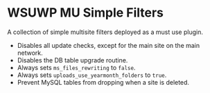# WSUWP MU Simple Filters

A collection of simple multisite filters deployed as a must use plugin.

* Disables all update checks, except for the main site on the main network.
* Disables the DB table upgrade routine.
* Always sets `ms_files_rewriting` to `false`.
* Always sets `uploads_use_yearmonth_folders` to `true`.
* Prevent MySQL tables from dropping when a site is deleted.
